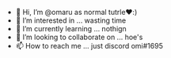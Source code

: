 - 👋 Hi, I’m @omaru            as normal tutrle❤️:)
- 👀 I’m interested in ... wasting time
- 🌱 I’m currently learning ... nothign 
- 💞️ I’m looking to collaborate on ...  hoe's
- 📫 How to reach me ...   just discord omi#1695

<!---
omaru-ok/omaru-ok is a ✨ special ✨ repository because its `README.md` (this file) appears on your GitHub profile.
You can click the Preview link to take a look at your changes.
--->
